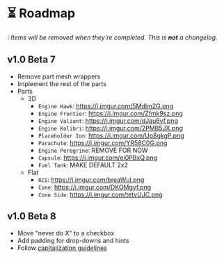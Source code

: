 # ⏳ Roadmap

_❕ Items will be removed when they're completed. This is **not** a changelog._

## v1.0 Beta 7

- Remove part mesh wrappers
- Implement the rest of the parts
- Parts
  - 3D
    - `Engine Hawk`: https://i.imgur.com/5MdIm2G.png
    - `Engine Frontier`: https://i.imgur.com/Zfmk9sz.png
    - `Engine Valiant`: https://i.imgur.com/dJau6vf.png
    - `Engine Kolibri`: https://i.imgur.com/2PMB5JX.png
    - `Placeholder Ion`: https://i.imgur.com/Up8gkgP.png
    - `Parachute`: https://i.imgur.com/YR58C0G.png
    - `Engine Peregrine`: REMOVE FOR NOW
    - `Capsule`: https://i.imgur.com/ei0PBxQ.png
    - `Fuel Tank`: MAKE DEFAULT 2x2
  - Flat
    - `RCS`: https://i.imgur.com/breaWuI.png
    - `Cone`: https://i.imgur.com/DKOMgyf.png
    - `Cone Side`: https://i.imgur.com/tetvUJC.png

## v1.0 Beta 8

- Move "never do X" to a checkbox
- Add padding for drop-downs and hints
- Follow [capitalization guidelines](https://learn.microsoft.com/en-us/style-guide/capitalization)
